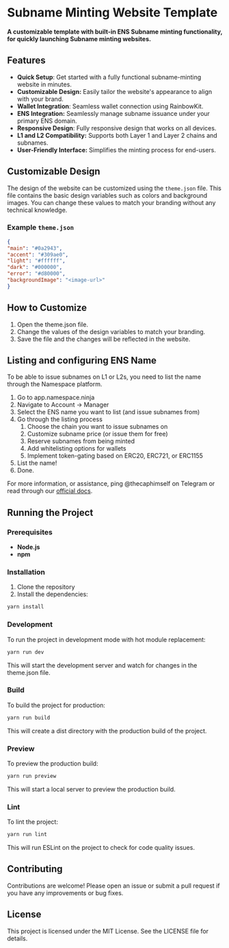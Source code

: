 
# Subname Minting Website Template

**A customizable template with built-in ENS Subname minting functionality, for quickly launching Subname minting websites.**

## Features

-  **Quick Setup**: Get started with a fully functional subname-minting website in minutes.
-  **Customizable Design:** Easily tailor the website's appearance to align with your brand.
-  **Wallet Integration**: Seamless wallet connection using RainbowKit.
-  **ENS Integration:** Seamlessly manage subname issuance under your primary ENS domain.
-  **Responsive Design**: Fully responsive design that works on all devices.
-  **L1 and L2 Compatibility:** Supports both Layer 1 and Layer 2 chains and subnames.
-  **User-Friendly Interface:** Simplifies the minting process for end-users.

## Customizable Design

The design of the website can be customized using the `theme.json` file. This file contains the basic design variables such as colors and background images. You can change these values to match your branding without any technical knowledge.

### Example `theme.json`

```json
{
"main": "#0a2943",
"accent": "#309ae0",
"light": "#ffffff",
"dark": "#000000",
"error": "#d80000",
"backgroundImage": "<image-url>"
}
```

## How to Customize

1. Open the theme.json file.
2. Change the values of the design variables to match your branding.
3. Save the file and the changes will be reflected in the website.

## Listing and configuring ENS Name

To be able to issue subnames on L1 or L2s, you need to list the name through the Namespace platform.

1. Go to app.namespace.ninja
2. Navigate to Account -> Manager
3. Select the ENS name you want to list (and issue subnames from)
4. Go through the listing process
    1. Choose the chain you want to issue subnames on
    2. Customize subname price (or issue them for free)
    3. Reserve subnames from being minted
    4. Add whitelisting options for wallets
    5. Implement token-gating based on ERC20, ERC721, or ERC1155
5. List the name!
6. Done.

For more information, or assistance, ping @thecaphimself on Telegram or read through our [official docs](https://docs.namespace.tech/namespace-platform/manager/listing-an-ens-name). 

## Running the Project

### Prerequisites

- **Node.js**
- **npm**

### Installation

1. Clone the repository
2. Install the dependencies:
```bash
yarn install
```

### Development

To run the project in development mode with hot module replacement:
```bash
yarn run dev
```
This will start the development server and watch for changes in the theme.json file.

### Build

To build the project for production:
```bash
yarn run build
```
This will create a dist directory with the production build of the project.

### Preview

To preview the production build:
```bash
yarn run preview
```
This will start a local server to preview the production build.

### Lint

To lint the project:
```bash
yarn run lint
```
This will run ESLint on the project to check for code quality issues.

## Contributing

Contributions are welcome! Please open an issue or submit a pull request if you have any improvements or bug fixes.

## License

This project is licensed under the MIT License. See the LICENSE file for details.

